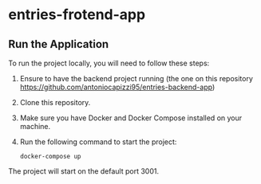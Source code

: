 # entries-frotend-app

## Run the Application

To run the project locally, you will need to follow these steps:

1. Ensure to have the backend project running (the one on this repository https://github.com/antoniocapizzi95/entries-backend-app)

2. Clone this repository.

3. Make sure you have Docker and Docker Compose installed on your machine.

4. Run the following command to start the project:

    ```docker-compose up```

The project will start on the default port 3001.